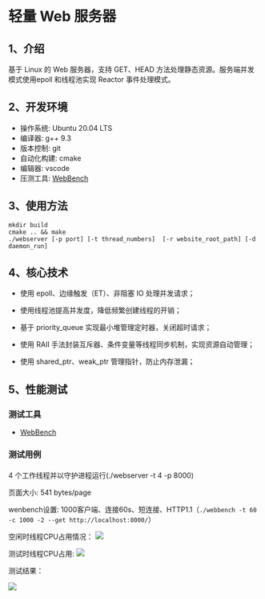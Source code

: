 # 轻量 Web 服务器
## 1、介绍
基于 Linux 的 Web 服务器，支持 GET、HEAD 方法处理静态资源。服务端并发模式使用epoll 和线程池实现 Reactor 事件处理模式。

## 2、开发环境
- 操作系统: Ubuntu 20.04 LTS
- 编译器: g++ 9.3
- 版本控制: git
- 自动化构建: cmake
- 编辑器: vscode
- 压测工具: [WebBench](https://github.com/EZLippi/WebBench)

## 3、使用方法
```
mkdir build
cmake .. && make
./webserver [-p port] [-t thread_numbers]  [-r website_root_path] [-d daemon_run]
```

## 4、核心技术
- 使用 epoll、边缘触发（ET）、非阻塞 IO 处理并发请求；

- 使用线程池提高并发度，降低频繁创建线程的开销；

- 基于 priority_queue 实现最小堆管理定时器，关闭超时请求；

- 使用 RAII 手法封装互斥器、条件变量等线程同步机制，实现资源自动管理；

- 使用 shared_ptr、weak_ptr 管理指针，防止内存泄漏；


## 5、性能测试
### 测试工具
- [WebBench](https://github.com/EZLippi/WebBench)

### 测试用例
#### 
4 个工作线程并以守护进程运行(./webserver -t 4 -p 8000)

页面大小: 541 bytes/page

wenbench设置: 1000客户端、连接60s、短连接、HTTP1.1（`./webbench -t 60 -c 1000 -2 --get http://localhost:8000/`）

空闲时线程CPU占用情况：
![](https://cdn.jsdelivr.net/gh/Kevinnan-teen/CDN/image-20210817102938869.png)

测试时线程CPU占用:
![](https://cdn.jsdelivr.net/gh/Kevinnan-teen/CDN/image-20210817103008711.png)

测试结果：

![](https://cdn.jsdelivr.net/gh/Kevinnan-teen/CDN/image-20210817102718587.png)

